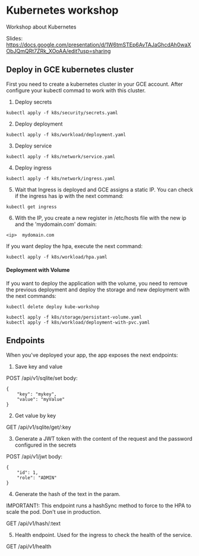 # Kubernetes workshop

Workshop about Kubernetes

Slides: https://docs.google.com/presentation/d/1W6tmSTEp6AvTAJaGhcdAh0waXObJQmQRt7ZRk_XOoAA/edit?usp=sharing

## Deploy in GCE kubernetes cluster

First you need to create a kubernetes cluster in your GCE account. After configure your kubectl commad to work with this cluster. 




1. Deploy secrets

```
kubectl apply -f k8s/security/secrets.yaml
```

2. Deploy deployment

```
kubectl apply -f k8s/workload/deployment.yaml
```

3. Deploy service

```
kubectl apply -f k8s/network/service.yaml
```

4. Deploy ingress

```
kubectl apply -f k8s/network/ingress.yaml
```

5. Wait that Ingress is deployed and GCE assigns a static IP. You can check if the ingress has ip with the next command:

```
kubectl get ingress
```

6. With the IP, you create a new register in /etc/hosts file with the new ip and the 'mydomain.com' domain:

```
<ip>  mydomain.com
```

If you want deploy the hpa, execute the next command:


```
kubectl apply -f k8s/workload/hpa.yaml
```

#### Deployment with Volume

If you want to deploy the application with the volume, you need to remove the previous deployment and deploy the storage and new deployment with the next commands:


```
kubectl delete deploy kube-workshop

kubectl apply -f k8s/storage/persistant-volume.yaml
kubectl apply -f k8s/workload/deployment-with-pvc.yaml
```

## Endpoints

When you've deployed your app, the app exposes the next endpoints:

1. Save key and value

POST /api/v1/sqlite/set 
body:

```
{
    "key": "mykey",
    "value": "myValue"
}
```

2. Get value by key

GET /api/v1/sqlite/get/:key

3. Generate a JWT token with the content of the request and the password configured in the secrets

POST /api/v1/jwt
body:

```
{
    "id": 1,
    "role": "ADMIN"
}
```

4. Generate the hash of the text in the param. 

IMPORTANT!: This endpoint runs a hashSync method to force to the HPA to scale the pod. Don't use in production.

GET /api/v1/hash/:text

5. Health endpoint. Used for the ingress to check the health of the service.

GET /api/v1/health